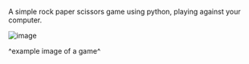 A simple rock paper scissors game using python, playing against your computer.

![image](https://github.com/eniyaEXE/rock-paper-scissors/assets/161463527/b3fe2b92-087f-469f-9d15-203a8bc114a3)

^example image of a game^
